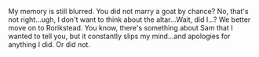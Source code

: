 My memory is still blurred. You did not marry a goat by chance? No, that's not right...ugh, I don't want to think about the altar...Wait, did I...? We better move on
to Rorikstead. You know, there's something about Sam that I wanted to tell you, but it constantly slips my mind...and apologies for anything I did. Or did not.
